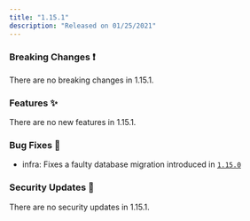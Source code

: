 ```yaml
---
title: "1.15.1"
description: "Released on 01/25/2021"
---
```


### Breaking Changes ❗

There are no breaking changes in 1.15.1.

### Features ✨

There are no new features in 1.15.1.

### Bug Fixes 🐛

- infra: Fixes a faulty database migration introduced in
  [`1.15.0`](./1.15.0.md)

### Security Updates 🔐

There are no security updates in 1.15.1.
